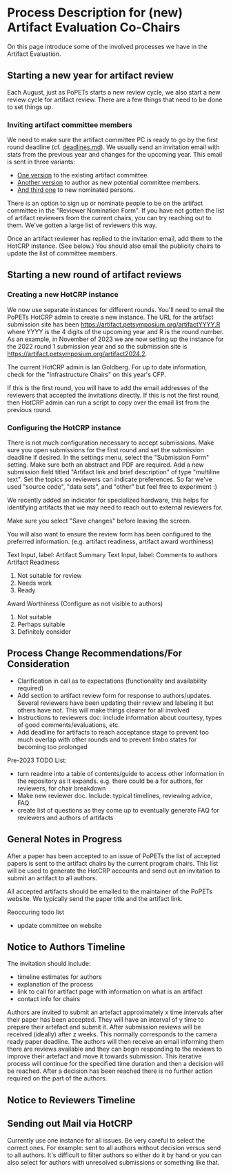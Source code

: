 # Process Description for (new) Artifact Evaluation Co-Chairs
On this page introduce some of the involved processes we have in the Artifact Evaluation.

## Starting a new year for artifact review

Each August, just as PoPETs starts a new review cycle, we also start a new review cycle for artifact review. There are a few things that need to be done to set things up.

### Inviting artifact committee members

We need to make sure the artifact committee PC is ready to go by the first round deadline (cf. [deadlines.md](PETS2024/deadlines.md)). We usually send an invitation email with stats from the previous year and changes for the upcoming year. This email is sent in three variants: 
- [One version](EmailTemplates/) to the existing artifact committee.
- [Another version](EmailTemplates/) to author as new potential committee members.
- [And third one](EmailTemplates/) to new nominated persons.

 There is an option to sign up or nominate people to be on the artifact committee in the "Reviewer Nomination Form". If you have not gotten the list of artifact reviewers from the current chairs, you can try reaching out to them. We've gotten a large list of reviewers this way.

Once an artifact reviewer has replied to the invitation email, add them to the HotCRP instance. (See below.) You should also email the publicity chairs to update the list of committee members.

## Starting a new round of artifact reviews

### Creating a new HotCRP instance

We now use separate instances for different rounds. You'll need to email the PoPETs HotCRP admin to create a new instance. The URL for the artifact submission site has been https://artifact.petsymposium.org/artifactYYYY.R where YYYY is the 4 digits of the upcoming year and R is the round number. As an example, in November of 2023 we are now setting up the instance for the 2022 round 1 submission year and so the submission site is https://artifact.petsymposium.org/artifact2024.2.

The current HotCRP admin is Ian Goldberg. For up to date information, check for the "Infrastructure Chairs" on this year's CFP.

If this is the first round, you will have to add the email addresses of the reviewers that accepted the invitations directly. If this is not the first round, then HotCRP admin can run a script to copy over the email list from the previous round.

### Configuring the HotCRP instance

There is not much configuration necessary to accept submissions. Make sure you open submissions for the first round and set the submission deadline if desired. In the settings menu, select the "Submission Form" setting. Make sure both an abstract and PDF are required. Add a new submission field titled "Artifact link and brief description" of type "multiline text". Set the topics so reviewers can indicate preferences. So far we've used "source code", "data sets", and "other" but feel free to experiment :)

We recently added an indicator for specialized hardware, this helps for identifying artifacts that we may need to reach out to external reviewers for. 

Make sure you select "Save changes" before leaving the screen.

You will also want to ensure the review form has been configured to the preferred information. (e.g. artifact readiness, artifact award worthiness)

Text Input, label: Artifact Summary
Text Input, label: Comments to authors
Artifact Readiness
1. Not suitable for review
2. Needs work
3. Ready

Award Worthiness (Configure as not visible to authors)
1. Not suitable
2. Perhaps suitable
3. Definitely consider

## Process Change Recommendations/For Consideration
- Clarification in call as to expectations (functionality and availability required)
- Add section to artifact review form for response to authors/updates. Several reviewers have been updating their review and labeling it but others have not. This will make things clearer for all involved
- Instructions to reviewers doc: include information about courtesy, types of good comments/evaluations, etc.
- Add deadline for artifacts to reach acceptance stage to prevent too much overlap with other rounds and to prevent limbo states for becoming too prolonged

Pre-2023 TODO List: 
- turn readme into a table of contents/guide to access other information in the repository as it expands. e.g. there could be a for authors, for reviewers, for chair breakdown
- Make new reviewer doc. Include: typical timelines, reviewing advice, FAQ 
- create list of questions as they come up to eventually generate FAQ for reviewers and authors of artifacts

## General Notes in Progress
After a paper has been accepted to an issue of PoPETs the list of accepted papers is sent to the artifact chairs by the current program chairs. This list will be used to generate the HotCRP accounts and send out an invitation to submit an artifact to all authors. 

All accepted artifacts should be emailed to the maintainer of the PoPETs website. We typically send the paper title and the artifact link.

Reoccuring todo list
- update committee on website

## Notice to Authors Timeline
The invitation should include: 
- timeline estimates for authors 
- explanation of the process
- link to call for artifact page with information on what is an artifact
- contact info for chairs

Authors are invited to submit an artefact approximately x time intervals after their paper has been accepted. They will have an interval of y time to prepare their artefact and submit it. After submission reviews will be received (ideally) after z weeks. This normally corresponds to the camera ready paper deadline. The authors will then receive an email informing them there are reviews available and they can begin responding to the reviews to improve their artefact and move it towards submission. This iterative process will continue for the specified time duration and then a decision will be reached. After a decision has been reached there is no further action required on the part of the authors. 


## Notice to Reviewers Timeline



## Sending out Mail via HotCRP
Currently use one instance for all issues. Be very careful to select the correct ones. 
For example: sent to all authors without decision versus send to all authors. 
It's difficult to filter authors so either do it by hand or you can also select for authors with unresolved submissions or something like that.
